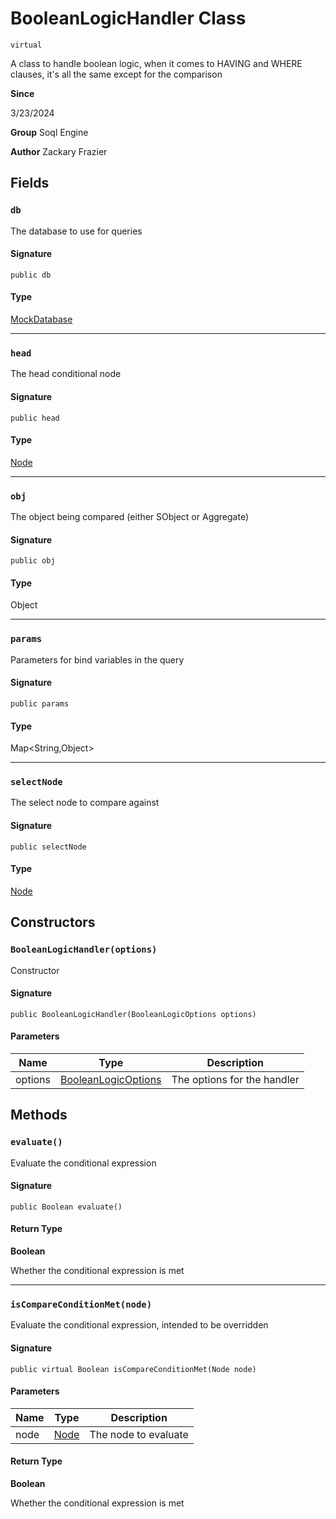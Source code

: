 # BooleanLogicHandler Class
`virtual`

A class to handle boolean logic, when it comes to HAVING and WHERE clauses, it&#x27;s all the same except for the comparison

**Since** 

3/23/2024

**Group** Soql Engine

**Author** Zackary Frazier

## Fields
### `db`

The database to use for queries

#### Signature
```apex
public db
```

#### Type
[MockDatabase](../mock-database/MockDatabase.md)

---

### `head`

The head conditional node

#### Signature
```apex
public head
```

#### Type
[Node](Node.md)

---

### `obj`

The object being compared (either SObject or Aggregate)

#### Signature
```apex
public obj
```

#### Type
Object

---

### `params`

Parameters for bind variables in the query

#### Signature
```apex
public params
```

#### Type
Map&lt;String,Object&gt;

---

### `selectNode`

The select node to compare against

#### Signature
```apex
public selectNode
```

#### Type
[Node](Node.md)

## Constructors
### `BooleanLogicHandler(options)`

Constructor

#### Signature
```apex
public BooleanLogicHandler(BooleanLogicOptions options)
```

#### Parameters
| Name | Type | Description |
|------|------|-------------|
| options | [BooleanLogicOptions](BooleanLogicOptions.md) | The options for the handler |

## Methods
### `evaluate()`

Evaluate the conditional expression

#### Signature
```apex
public Boolean evaluate()
```

#### Return Type
**Boolean**

Whether the conditional expression is met

---

### `isCompareConditionMet(node)`

Evaluate the conditional expression, intended to be overridden

#### Signature
```apex
public virtual Boolean isCompareConditionMet(Node node)
```

#### Parameters
| Name | Type | Description |
|------|------|-------------|
| node | [Node](Node.md) | The node to evaluate |

#### Return Type
**Boolean**

Whether the conditional expression is met